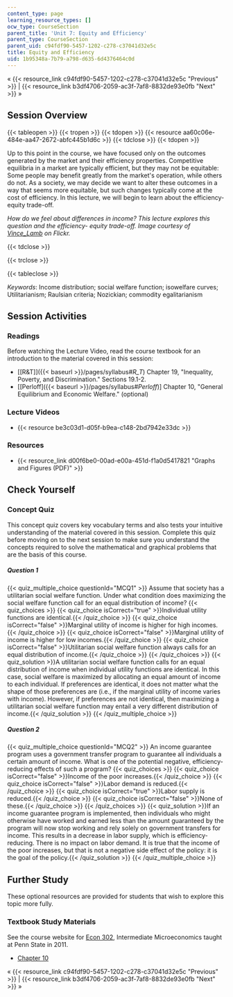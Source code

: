 ```yaml
---
content_type: page
learning_resource_types: []
ocw_type: CourseSection
parent_title: 'Unit 7: Equity and Efficiency'
parent_type: CourseSection
parent_uid: c94fdf90-5457-1202-c278-c37041d32e5c
title: Equity and Efficiency
uid: 1b95348a-7b79-a798-d635-6d4376464c0d
---
```


« {{< resource_link c94fdf90-5457-1202-c278-c37041d32e5c "Previous" >}} | {{< resource_link b3df4706-2059-ac3f-7af8-8832de93e0fb "Next" >}} »

Session Overview
----------------

{{< tableopen >}}
{{< tropen >}}
{{< tdopen >}}
{{< resource aa60c06e-484e-aa47-2672-abfc445b1d6c >}}
{{< tdclose >}}
{{< tdopen >}}


Up to this point in the course, we have focused only on the outcomes generated by the market and their efficiency properties. Competitive equilibria in a market are typically efficient, but they may not be equitable: Some people may benefit greatly from the market's operation, while others do not. As a society, we may decide we want to alter these outcomes in a way that seems more equitable, but such changes typically come at the cost of efficiency. In this lecture, we will begin to learn about the efficiency-equity trade-off.

_How do we feel about differences in income? This lecture explores this question and the efficiency- equity trade-off. Image courtesy of [Vince\_Lamb](http://www.flickr.com/photos/22320444@N08/5477667267/) on Flickr._


{{< tdclose >}}

{{< trclose >}}

{{< tableclose >}}

_Keywords_: Income distribution; social welfare function; isowelfare curves; Utilitarianism; Raulsian criteria; Nozickian; commodity egalitarianism

Session Activities
------------------

### Readings

Before watching the Lecture Video, read the course textbook for an introduction to the material covered in this session:

*   [\[R&T\]]({{< baseurl >}}/pages/syllabus#_R_T_) Chapter 19, "Inequality, Poverty, and Discrimination." Sections 19.1-2.
*   \[[Perloff]({{< baseurl >}}/pages/syllabus#_Perloff_)\] Chapter 10, "General Equilibrium and Economic Welfare." (optional)

### Lecture Videos

*   {{< resource be3c03d1-d05f-b9ea-c148-2bd7942e33dc >}}

### Resources

*   {{< resource_link d00f6be0-00ad-e00a-451d-f1a0d5417821 "Graphs and Figures (PDF)" >}}

Check Yourself
--------------

### Concept Quiz

This concept quiz covers key vocabulary terms and also tests your intuitive understanding of the material covered in this session. Complete this quiz before moving on to the next session to make sure you understand the concepts required to solve the mathematical and graphical problems that are the basis of this course.

##### Question 1
 {{< quiz_multiple_choice questionId="MCQ1" >}} Assume that society has a utilitarian social welfare function. Under what condition does maximizing the social welfare function call for an equal distribution of income? {{< quiz_choices >}} {{< quiz_choice isCorrect="true" >}}Individual utility functions are identical.{{< /quiz_choice >}} {{< quiz_choice isCorrect="false" >}}Marginal utility of income is higher for high incomes.{{< /quiz_choice >}} {{< quiz_choice isCorrect="false" >}}Marginal utility of income is higher for low incomes.{{< /quiz_choice >}} {{< quiz_choice isCorrect="false" >}}Utilitarian social welfare function always calls for an equal distribution of income.{{< /quiz_choice >}} {{< /quiz_choices >}} {{< quiz_solution >}}A utilitarian social welfare function calls for an equal distribution of income when individual utility functions are identical. In this case, social welfare is maximized by allocating an equal amount of income to each individual. If preferences are identical, it does not matter what the shape of those preferences are (i.e., if the marginal utility of income varies with income). However, if preferences are not identical, then maximizing a utilitarian social welfare function may entail a very different distribution of income.{{< /quiz_solution >}} {{< /quiz_multiple_choice >}}
##### Question 2
 {{< quiz_multiple_choice questionId="MCQ2" >}} An income guarantee program uses a government transfer program to guarantee all individuals a certain amount of income. What is one of the potential negative, efficiency-reducing effects of such a program? {{< quiz_choices >}} {{< quiz_choice isCorrect="false" >}}Income of the poor increases.{{< /quiz_choice >}} {{< quiz_choice isCorrect="false" >}}Labor demand is reduced.{{< /quiz_choice >}} {{< quiz_choice isCorrect="true" >}}Labor supply is reduced.{{< /quiz_choice >}} {{< quiz_choice isCorrect="false" >}}None of these.{{< /quiz_choice >}} {{< /quiz_choices >}} {{< quiz_solution >}}If an income guarantee program is implemented, then individuals who might otherwise have worked and earned less than the amount guaranteed by the program will now stop working and rely solely on government transfers for income. This results in a decrease in labor supply, which is efficiency-reducing. There is no impact on labor demand. It is true that the income of the poor increases, but that is not a negative side effect of the policy: it is the goal of the policy.{{< /quiz_solution >}} {{< /quiz_multiple_choice >}}

Further Study
-------------

These optional resources are provided for students that wish to explore this topic more fully.

### Textbook Study Materials

See the course website for [Econ 302](http://econ302.wikidot.com/general-equilibrium), Intermediate Microeconomics taught at Penn State in 2011.

*   [Chapter 10](http://econ302.wikidot.com/general-equilibrium)

« {{< resource_link c94fdf90-5457-1202-c278-c37041d32e5c "Previous" >}} | {{< resource_link b3df4706-2059-ac3f-7af8-8832de93e0fb "Next" >}} »